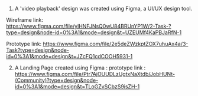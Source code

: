 1) A 'video playback' design was created using Figma, a UI/UX design tool.

Wireframe link: https://www.figma.com/file/ylHNFJNsQ0wU84BRUnYP1W/2-Task-?type=design&node-id=0%3A1&mode=design&t=UZEUMf4KaPBJaRfN-1

Prototype link: https://www.figma.com/file/2e5deZWzkptZOX7uhuAx4a/3-Task?type=design&node-id=0%3A1&mode=design&t=JZcFQ1cdCOOH5931-1


2) A Landing Page created using Figma : 
prototype link : https://www.figma.com/file/Ptr7AjOUUDLzUgtxNaXtdb/JobHUNt-(Community)?type=design&node-id=0%3A1&mode=design&t=TLoGZvSCbzS9isZH-1
